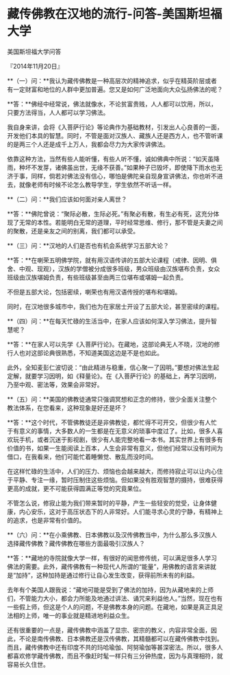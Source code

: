 # 藏传佛教在汉地的流行-问答-美国斯坦福大学

美国斯坦福大学问答

『2014年11月20日』

**（一）问：**我认为藏传佛教是一种高层次的精神追求，似乎在精英阶层或者有一定财富和地位的人群中更加普遍。您又是如何广泛地面向大众弘扬佛法的呢？

**答：**佛经中经常说，佛法就像水，不论贫富贵贱，人人都可以饮用，所以，只要方法得当，人人都可以学习佛法。

我自身来讲，会将《入菩萨行论》等论典作为基础教材，引发出人心良善的一面，开发他们本具的智慧。同时，不管是面对汉族人、藏族人还是西方人，也不管听课的是两三个人还是成千上万人，我都会尽力为大家传讲佛法。

依靠这种方法，当然有些人能听懂，有些人听不懂，诚如佛典中所说：“如天虽降雨，种坏不发芽，诸佛虽出世，无缘不获善。”如果种子已毁坏，即使降下雨水也无济于事，同样，倘若对佛法没有信心，哪怕是佛陀亲自现身宣讲佛法，你也听不进去，就像老师有时候不论怎么教导学生，学生依然不听话一样。

**（二）问：**我们应该如何面对亲人离世？

**答：**佛陀曾说：“聚际必散，生际必死。”有聚必有散，有生必有死，这充分体现了无常的本性。若能明白无常的道理，平时经常思维、修行，那不管是夫妻之间的聚散，还是亲友之间的别离，我们都可以承受。

**（三）问：**汉地的人们是否也有机会系统学习五部大论？

**答：**在喇荣五明佛学院，就有用汉语传讲的五部大论课程（戒律、因明、俱舍、中观、现观），汉族的学僧被分成很多班级，男众班级由汉族堪布负责，女众班级由汉族堪姆负责，有些班级甚至由两三位堪布或堪姆一起负责。

不但是五部大论，包括密续，喇荣也有用汉语传授的堪布和堪姆。

同时，在汉地很多城市中，我们也为在家居士开设了五部大论，甚至密续的课程。

**（四）问：**在每天忙碌的生活当中，在家人应该如何深入学习佛法，提升智慧呢？

**答：**在家人可以先学《入菩萨行论》。在藏地，这部论典无人不晓，汉地的修行人也对这部论典很熟悉，不知道美国这边是不是也如此。

此外，全知麦彭仁波切说：“由此精进与稳重，信心聚一了因明。”要想对佛法生起定解，就要学习因明，如《释量论》。在《入菩萨行论》的基础上，再学习因明，乃至中观、密法等，效果会非常好。

**（五）问：**美国的佛教徒通常只强调冥想和正念的修持，很少全面关注整个教法体系，在您看来，这种现象是好还是坏？

**答：**这个时代，不管佛教徒还是非佛教徒，都忙得不可开交，但很少有人忙于有意义的事情，大多数人的一生都是在无意义的琐事中度过了。比如，很多人喜欢玩手机，或者沉迷于影视剧，很少有人能完整地看一本书。其实世界上有很多有价值的书，如果一生能阅读上百本，人生会非常有意义，但他们经常以没有时间为借口，在我看来，他们可能忙着睡懒觉、散乱而没时间。

在这样忙碌的生活中，人们的压力、烦恼也会越来越大，而修持寂止可以让内心住于平静、专注一缘，暂时压制住这些烦恼。但如果没有胜观智慧的摄持，很难获得更高的成就，更不可能获得圆满正等觉的究竟果位。

不管怎么说，修寂止能为我们带来暂时的平静，产生一些轻安的觉受，让身体健康，内心安乐，这对于高压状态下的人非常好。人们能寻求心灵的宁静，有精神上的追求，也是非常有价值的。

**（六）问：**在小乘佛教、日本佛教以及汉传佛教当中，为什么那么多汉族人选择藏传佛教？藏传佛教在哪些方面最吸引汉族人？

**答：**藏地的寺院就像大学一样，有很好的闻思修传统，可以满足很多人学习佛法的需要。此外，藏传佛教有一种现代人所谓的“能量”，用佛教的语言来讲就是“加持”，这种加持是通过修行让自心发生改变，获得前所未有的利益。

去年有个美国人跟我说：“藏地可能是受到了佛法的加持，因为从藏地来的上师们，不管能力大小，都会力所能及地通过讲法、诵咒来利益他人。”当然，现在也有一些假上师，但这是个人的问题，不是佛教本身的问题。在藏地，如果是真正具足法相的上师，唯一的事业就是精进地利益众生。

还有很重要的一点是，藏传佛教中涵盖了显宗、密宗的教义，内容非常全面，因此，不论是南传佛教、日本佛教还是汉传佛教，其精髓都可以在藏传佛教中找到。而且，藏传佛教中还有印度不共的玛哈瑜伽、阿努瑜伽等甚深密法。所以，很多人都喜欢修学藏传佛教，而且不像赶时髦一样只有三分钟热度，因为与真理相符，就容易长久住世。

